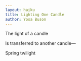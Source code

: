 ```yaml
---
layout: haiku
title: Lighting One Candle
author: Yosa Buson
---
```

The light of a candle

Is transferred to another candle—

Spring twilight
